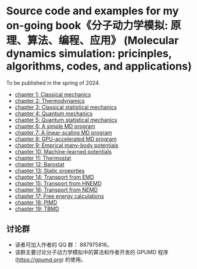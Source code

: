 # Source code and examples for my on-going book《分子动力学模拟: 原理、算法、编程、应用》 (Molecular dynamics simulation: pricinples, algorithms, codes, and applications)

To be published in the spring of 2024.

- [chapter 1: Classical mechanics](chapter-01-classical_mechanics/readme.md)
- [chapter 2: Thermodynamics](chapter-01-thermodynamics/readme.md)
- [chapter 3: Classical statistical mechanics](chapter-03-classical_statistical_mechanics/readme.md)
- [chapter 4: Quantum mechanics](chapter-04-quantum_mechanics/readme.md)
- [chapter 5: Quantum statistical mechanics](chapter-05-quantum_statistical_mechanics/readme.md)
- [chapter 6: A simple MD program](chapter-06-simple_md/readme.md)
- [chapter 7: A linear-scaling MD program](chapter-07-linear_md/readme.md)
- [chapter 8: GPU-accelerated MD program](chapter-08-gpumd/readme.md)
- [chapter 9: Emprical many-body potentials](chapter-09-empirical_potentials/readme.md)
- [chapter 10: Machine-learned potentials](chapter-10-machine_learned_potentials/readme.md)
- [chapter 11: Thermostat](chapter-11-thermostat/readme.md)
- [chapter 12: Barostat](chapter-12-barostat/readme.md)
- [chapter 13: Static proeprties](chapter-13-static_properties/readme.md)
- [chapter 14: Transport from EMD](chapter-14-transport_EMD/readme.md)
- [chapter 15: Transport from HNEMD](chapter-15-transport_HNEMD/readme.md)
- [chapter 16: Transport from NEMD](chapter-16-transport_NEMD/readme.md)
- [chapter 17: Free energy calculations](chapter-17-free_energy/readme.md)
- [chapter 18: PIMD](chapter-18-pimd/readme.md)
- [chapter 19: TBMD](chapter-19-tbmd/readme.md)

## 讨论群
* 读者可加入作者的 QQ 群： 887975816。
* 该群主要讨论分子动力学模拟中的算法和作者开发的 GPUMD 程序 (https://gpumd.org) 的使用。

